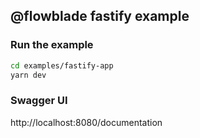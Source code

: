 ## @flowblade fastify example

### Run the example

```bash
cd examples/fastify-app
yarn dev
```

### Swagger UI

http://localhost:8080/documentation

